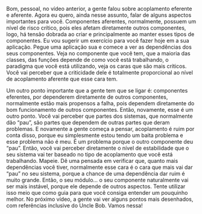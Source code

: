 Bom, pessoal, no vídeo anterior, a gente falou sobre acoplamento eferente e aferente. Agora eu quero, ainda nesse assunto, falar de alguns aspectos importantes para você. Componentes aferentes, normalmente, possuem um nível de risco crítico, pois eles afetam diretamente outros componentes, logo, há tensão dobrada ao criar e principalmente ao manter esses tipos de componentes. Eu vou sugerir um exercício para você fazer hoje em a sua aplicação. Pegue uma aplicação sua e comece a ver as dependências dos seus componentes. Veja no componente que você tem, que a maioria das classes, das funções depende de como você está trabalhando, o paradigma que você está utilizando, veja os caras que são mais críticos. Você vai perceber que a criticidade dele é totalmente proporcional ao nível de acoplamento aferente que esse cara tem.

Um outro ponto importante que a gente tem que se ligar é: componentes eferentes, por dependerem diretamente de outros componentes, normalmente estão mais propensos a falha, pois dependem diretamente do bom funcionamento de outros componentes. Então, novamente, esse é um outro ponto. Você vai perceber que partes dos sistemas, que normalmente dão “pau”, são partes que dependem de outras partes que deram problemas. E novamente a gente começa a pensar, acoplamento é ruim por conta disso, porque eu simplesmente estou tendo um baita problema e esse problema não é meu. É um problema porque o outro componente deu “pau”. Então, você vai perceber diretamente o nível de estabilidade que o seu sistema vai ter baseado no tipo de acoplamento que você está trabalhando. Mapeie. Dê uma pensada em verificar que, quanto mais dependências você tiver, normalmente esse cara é o cara que mais vai dar “pau” no seu sistema, porque a chance de uma dependência dar ruim é muito grande. Então, o seu módulo… o seu componente naturalmente vai ser mais instável, porque ele depende de outros aspectos. Tente utilizar isso meio que como guia para que você consiga entender um pouquinho melhor. No próximo vídeo, a gente vai ver alguns pontos mais desenhados, com referências inclusive do Uncle Bob. Vamos nessa!
